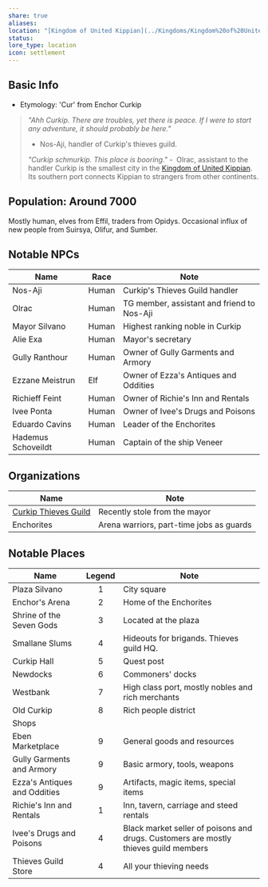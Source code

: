 ```yaml
---
share: true
aliases: 
location: "[Kingdom of United Kippian](../Kingdoms/Kingdom%20of%20United%20Kippian.md)"
status: 
lore_type: location
icon: settlement
---
```

## Basic Info
- Etymology: 'Cur' from Enchor Curkip
> *"Ahh Curkip. There are troubles, yet there is peace. If I were to start any adventure, it should probably be here."*
> 	- Nos-Aji, handler of Curkip's thieves guild.
> 
> *"Curkip schmurkip. This place is booring."*
> 	-  Olrac, assistant to the handler
Curkip is the smallest city in the [Kingdom of United Kippian](../Kingdoms/Kingdom%20of%20United%20Kippian.md). Its southern port connects Kippian to strangers from other continents.
## Population: Around 7000
Mostly human, elves from Effil, traders from Opidys. Occasional influx of new people from Suirsya, Olifur, and Sumber.
## Notable NPCs

| Name               | Race  | Note                                       |
| ------------------ | ----- | ------------------------------------------ |
| Nos-Aji        | Human | Curkip's Thieves Guild handler             |
| Olrac          | Human | TG member, assistant and friend to Nos-Aji |
| Mayor Silvano      | Human | Highest ranking noble in Curkip            |
| Alie Exa           | Human | Mayor's secretary                          |
| Gully Ranthour     | Human | Owner of Gully Garments and Armory         |
| Ezzane Meistrun    | Elf   | Owner of Ezza's Antiques and Oddities      |
| Richieff Feint     | Human | Owner of Richie's Inn and Rentals          |
| Ivee Ponta         | Human | Owner of Ivee's Drugs and Poisons          |
| Eduardo Cavins     | Human | Leader of the Enchorites                   |
| Hademus Schoveildt | Human | Captain of the ship Veneer                 |
## Organizations
| Name                     | Note                                     |
| ------------------------ | ---------------------------------------- |
| [Curkip Thieves Guild](../../Factions/Curkip%20Thieves%20Guild.md) | Recently stole from the mayor            |
| Enchorites               | Arena warriors, part-time jobs as guards |
## Notable Places
| Name                         | Legend | Note                                                                                 |
| ---------------------------- | :----: | ------------------------------------------------------------------------------------ |
| Plaza Silvano                |   1    | City square                                                                          |
| Enchor's Arena               |   2    | Home of the Enchorites                                                               |
| Shrine of the Seven Gods     |   3    | Located at the plaza                                                                 |
| Smallane Slums               |   4    | Hideouts for brigands. Thieves guild HQ.                                             |
| Curkip Hall                  |   5    | Quest post                                                                           |
| Newdocks                     |   6    | Commoners' docks                                                                     |
| Westbank                     |   7    | High class port, mostly nobles and rich merchants                                    |
| Old Curkip                   |   8    | Rich people district                                                                 |
| Shops                        |        |                                                                                      |
| Eben Marketplace             |   9    | General goods and resources                                                          |
| Gully Garments and Armory    |   9    | Basic armory, tools, weapons                                                         |
| Ezza's Antiques and Oddities |   9    | Artifacts, magic items, special items                                                |
| Richie's Inn and Rentals     |   1    | Inn, tavern, carriage and steed rentals                                              |
| Ivee's Drugs and Poisons     |   4    | Black market seller of poisons and drugs. Customers are mostly thieves guild members |
| Thieves Guild Store          |   4    | All your thieving needs                                                              |


